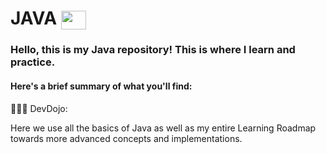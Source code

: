 # JAVA <img align="center" height="30" width="40" src="https://cdn.jsdelivr.net/gh/devicons/devicon/icons/java/java-original.svg" style="max-width: 100%;">
### Hello, this is my Java repository! This is where I learn and practice.

#### Here's a brief summary of what you'll find:

👨🏽‍💻 DevDojo: 
<div>
Here we use all the basics of Java as well as my entire Learning Roadmap towards more advanced concepts and implementations.
</div>
